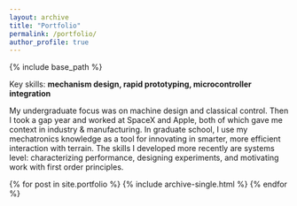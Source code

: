 ```yaml
---
layout: archive
title: "Portfolio"
permalink: /portfolio/
author_profile: true
---
```


{% include base_path %}

<!-- This page is still a work in progress... :) -->

<!-- If I had to summarize my key skills in a few words, I would pick: **mechanism design, rapid prototyping, and microcontroller integration.** -->
Key skills: **mechanism design, rapid prototyping, microcontroller integration**

My undergraduate focus was on machine design and classical control. 
Then I took a gap year and worked at SpaceX and Apple, both of which gave me context in industry & manufacturing.
In graduate school, I use my mechatronics knowledge as a tool for innovating in smarter, more efficient interaction with terrain. The skills I developed more recently are systems level: characterizing performance, designing experiments, and motivating work with first order principles.

<!-- TODO: Make notes about skills! Both past & present -->

{% for post in site.portfolio %}
  {% include archive-single.html %}
{% endfor %}

